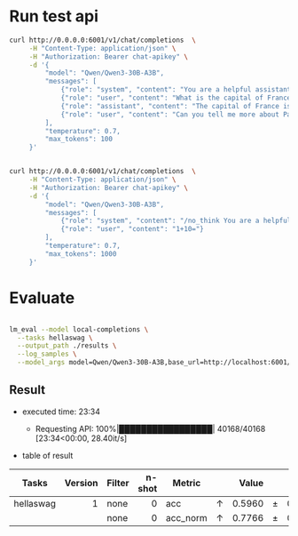 # Run test api

```bash
curl http://0.0.0.0:6001/v1/chat/completions  \
     -H "Content-Type: application/json" \
     -H "Authorization: Bearer chat-apikey" \
     -d '{
         "model": "Qwen/Qwen3-30B-A3B",
         "messages": [
             {"role": "system", "content": "You are a helpful assistant."},
             {"role": "user", "content": "What is the capital of France?"},
             {"role": "assistant", "content": "The capital of France is Paris."},
             {"role": "user", "content": "Can you tell me more about Paris?"}
         ],
         "temperature": 0.7,
         "max_tokens": 100
     }'


curl http://0.0.0.0:6001/v1/chat/completions  \
     -H "Content-Type: application/json" \
     -H "Authorization: Bearer chat-apikey" \
     -d '{
         "model": "Qwen/Qwen3-30B-A3B",
         "messages": [
             {"role": "system", "content": "/no_think You are a helpful assistant."},
             {"role": "user", "content": "1+10="}
         ],
         "temperature": 0.7,
         "max_tokens": 1000 
     }'

```

# Evaluate

```bash

lm_eval --model local-completions \
  --tasks hellaswag \
  --output_path ./results \
  --log_samples \
  --model_args model=Qwen/Qwen3-30B-A3B,base_url=http://localhost:6001/v1/completions,num_concurrent=8,max_retries=3,timeout=3000,seed=1234,temperature=0

```

## Result

- executed time: 23:34
   - Requesting API: 100%|█████████████████| 40168/40168 [23:34<00:00, 28.40it/s]

- table of result 

|  Tasks  |Version|Filter|n-shot| Metric |   |Value |   |Stderr|
|---------|------:|------|-----:|--------|---|-----:|---|-----:|
|hellaswag|      1|none  |     0|acc     |↑  |0.5960|±  |0.0049|
|         |       |none  |     0|acc_norm|↑  |0.7766|±  |0.0042|
